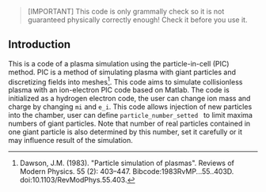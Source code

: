 >[IMPORTANT]
>This code is only grammally check so it is not guaranteed physically correctly enough! Check it before you use it.

## Introduction
This is a code of a plasma simulation using the particle-in-cell (PIC) method. PIC is a method of simulating plasma with giant particles and discretizing fields into meshes[^1]. This code aims to simulate collisionless plasma with an ion-electron PIC code based on Matlab. The code is initialized as a hydrogen electron code, the user can change ion mass and charge by changing `mi` and `e_i`. This code allows injection of new particles into the chamber, user can define `particle_number_setted ` to limit maxima numbers of giant particles. Note that number of real particles contained in one giant particle is also determined by this number, set it carefully or it may influence result of the simulation.
[^1]: Dawson, J.M. (1983). "Particle simulation of plasmas". Reviews of Modern Physics. 55 (2): 403–447. Bibcode:1983RvMP...55..403D. doi:10.1103/RevModPhys.55.403.
